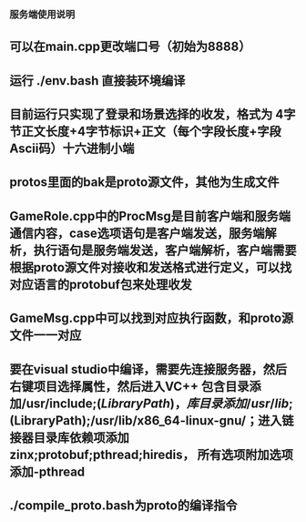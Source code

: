 ### 服务端使用说明
## 可以在main.cpp更改端口号（初始为8888）
## 运行 ./env.bash 直接装环境编译
## 目前运行只实现了登录和场景选择的收发，格式为 4字节正文长度+4字节标识+正文（每个字段长度+字段Ascii码）十六进制小端
## protos里面的bak是proto源文件，其他为生成文件
## GameRole.cpp中的ProcMsg是目前客户端和服务端通信内容，case选项语句是客户端发送，服务端解析，执行语句是服务端发送，客户端解析，客户端需要根据proto源文件对接收和发送格式进行定义，可以找对应语言的protobuf包来处理收发
## GameMsg.cpp中可以找到对应执行函数，和proto源文件一一对应
## 要在visual studio中编译，需要先连接服务器，然后右键项目选择属性，然后进入VC++ 包含目录添加/usr/include;$(LibraryPath)， 库目录添加/usr/lib;$(LibraryPath);/usr/lib/x86_64-linux-gnu/；进入链接器目录库依赖项添加zinx;protobuf;pthread;hiredis， 所有选项附加选项添加-pthread
## ./compile_proto.bash为proto的编译指令